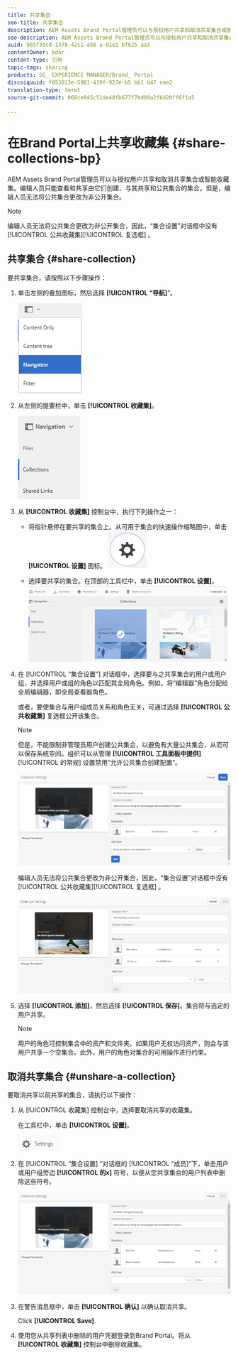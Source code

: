 ```yaml
---
title: 共享集合
seo-title: 共享集合
description: AEM Assets Brand Portal管理员可以与授权用户共享和取消共享集合或智能收藏集。编辑人员只能查看和共享由它们创建、与其共享和公共集合的集合。
seo-description: AEM Assets Brand Portal管理员可以与授权用户共享和取消共享集合或智能收藏集。编辑人员只能查看和共享由它们创建、与其共享和公共集合的集合。
uuid: 965f39cd-1378-42c1-a58 a-01e1 bf825 aa3
contentOwner: bdar
content-type: 引用
topic-tags: sharing
products: SG_ EXPERIENCE MANAGER/Brand_ Portal
discoiquuid: f053013e-5981-419f-927e-b5 bb1 d47 eae2
translation-type: tm+mt
source-git-commit: 068ce845c51de48fb677f7bd09a2f6d20ff6f1a5

---
```



# 在Brand Portal上共享收藏集 {#share-collections-bp}

AEM Assets Brand Portal管理员可以与授权用户共享和取消共享集合或智能收藏集。编辑人员只能查看和共享由它们创建、与其共享和公共集合的集合。但是，编辑人员无法将公共集合更改为非公开集合。

>[!NOTE]
>
>编辑人员无法将公共集合更改为非公开集合，因此，“集合设置”对话框中没有 [!UICONTROL 公共收藏集][!UICONTROL 复选框] 。

## 共享集合 {#share-collection}

要共享集合，请按照以下步骤操作：

1. 单击左侧的叠加图标，然后选择 **[!UICONTROL “导航]**”。

   ![](assets/contenttree-1.png)

2. 从左侧的提要栏中，单击 **[!UICONTROL 收藏集]**。

   ![](assets/access_collections.png)

3. 从 **[!UICONTROL 收藏集]** 控制台中，执行下列操作之一：

   * 将指针悬停在要共享的集合上。从可用于集合的快速操作缩略图中，单击 **[!UICONTROL 设置]** 图标。
   ![](assets/settings_thumbnail.png)

   * 选择要共享的集合。在顶部的工具栏中，单击 **[!UICONTROL 设置]**。
   ![](assets/collection-sharing.png)

4. 在 [!UICONTROL “集合设置”] 对话框中，选择要与之共享集合的用户或用户组，并选择用户或组的角色以匹配其全局角色。例如，将“编辑器”角色分配给全局编辑器，即全局查看器角色。

   或者，要使集合与用户组成员关系和角色无关，可通过选择 **[!UICONTROL 公共收藏集]** 复选框公开该集合。

   >[!NOTE]
   >
   >但是，不能限制非管理员用户创建公共集合，以避免有大量公共集合，从而可以保存系统空间。组织可以从管理 **[!UICONTROL 工具面板中提供]**[!UICONTROL 的常规] 设置禁用“允许公共集合创建配置”。

   ![](assets/collection_sharingadduser.png)

   编辑人员无法将公共集合更改为非公开集合，因此，“集合设置”对话框中没有 [!UICONTROL 公共收藏集][!UICONTROL 复选框] 。

   ![](assets/collection-setting-editor.png)

5. 选择 **[!UICONTROL 添加]**，然后选择 **[!UICONTROL 保存]**。集合将与选定的用户共享。

   >[!NOTE]
   >
   >用户的角色可控制集合中的资产和文件夹。如果用户无权访问资产，则会与该用户共享一个空集合。此外，用户的角色对集合的可用操作进行约束。

## 取消共享集合 {#unshare-a-collection}

要取消共享以前共享的集合，请执行以下操作：

1. 从 [!UICONTROL 收藏集] 控制台中，选择要取消共享的收藏集。

   在工具栏中，单击 **[!UICONTROL 设置]**。

   ![](assets/collection_settings.png)

2. 在 [!UICONTROL “集合设置] ”对话框的 [!UICONTROL “成员]”下，单击用户或用户组旁边 **[!UICONTROL 的x]** 符号，以便从您共享集合的用户列表中删除这些符号。

   ![](assets/unshare_collection.png)

3. 在警告消息框中，单击 **[!UICONTROL 确认]** 以确认取消共享。

   Click **[!UICONTROL Save]**.

4. 使用您从共享列表中删除的用户凭据登录到Brand Portal。将从 **[!UICONTROL 收藏集]** 控制台中删除收藏集。
